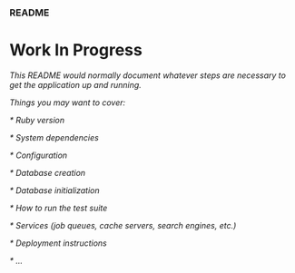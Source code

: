 ### README

# Work In Progress  

  
    
_This README would normally document whatever steps are necessary to get the
application up and running._

_Things you may want to cover:_

_* Ruby version_

_* System dependencies_

_* Configuration_

_* Database creation_

_* Database initialization_

_* How to run the test suite_

_* Services (job queues, cache servers, search engines, etc.)_

_* Deployment instructions_

_* ..._
